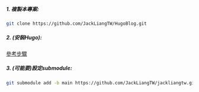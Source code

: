 ##### 1. 複製本專案:
```bash
git clone https://github.com/JackLiangTW/HugoBlog.git
```  

##### 2. (安裝Hugo):
[參考步驟](https://jackliangtw.github.io/blog/hugowebwithgithub/)

##### 3. (可能要)設定submodule:
```bash
git submodule add -b main https://github.com/JackLiangTW/jackliangtw.github.io.git public
```  

